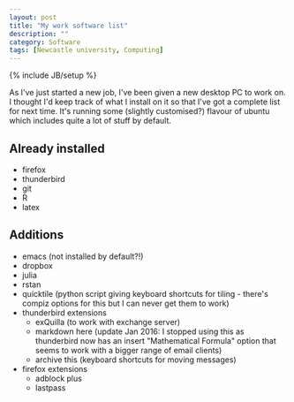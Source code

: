 ```yaml
---
layout: post
title: "My work software list"
description: ""
category: Software
tags: [Newcastle university, Computing]
---
```

{% include JB/setup %}

As I've just started a new job, I've been given a new desktop PC to work on.
I thought I'd keep track of what I install on it so that I've got a complete list for next time.
It's running some (slightly customised?) flavour of ubuntu which includes quite a lot of stuff by default.

## Already installed

- firefox
- thunderbird
- git
- R
- latex

## Additions

- emacs (not installed by default?!)
- dropbox
- julia
- rstan
- quicktile (python script giving keyboard shortcuts for tiling - there's compiz options for this but I can never get them to work)
- thunderbird extensions
  - exQuilla (to work with exchange server)
  - markdown here (update Jan 2016: I stopped using this as thunderbird now has an insert "Mathematical Formula" option that seems to work with a bigger range of email clients)
  - archive this (keyboard shortcuts for moving messages)
- firefox extensions
  - adblock plus
  - lastpass
